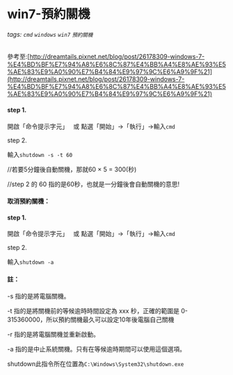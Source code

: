 # win7-預約關機
###### tags: `cmd` `windows` `win7` `預約關機`
 參考至:[http://dreamtails.pixnet.net/blog/post/26178309-windows-7-%E4%BD%BF%E7%94%A8%E6%8C%87%E4%BB%A4%E8%AE%93%E5%AE%83%E9%A0%90%E7%B4%84%E9%97%9C%E6%A9%9F%21](http://dreamtails.pixnet.net/blog/post/26178309-windows-7-%E4%BD%BF%E7%94%A8%E6%8C%87%E4%BB%A4%E8%AE%93%E5%AE%83%E9%A0%90%E7%B4%84%E9%97%9C%E6%A9%9F%21)

#### step 1.

開啟「命令提示字元」   或 點選「開始」→「執行」→輸入`cmd`

step 2.

輸入`shutdown -s -t 60`

//若要5分鐘後自動關機，那就60 × 5 = 300(秒)

//step 2 的 60 指的是60秒，也就是一分鐘後會自動關機的意思!

#### 取消預約關機：

#### step 1.

開啟「命令提示字元」   或 點選「開始」→「執行」→輸入`cmd`

step 2.

輸入`shutdown -a`

#### 註：

-s 指的是將電腦關機。

-t 指的是將關機前的等候逾時時間設定為 xxx 秒，正確的範圍是 0-315360000，所以預約關機最久可以設定10年後電腦自己關機

-r 指的是將電腦關機並重新啟動。

-a 指的是中止系統關機。只有在等候逾時期間可以使用這個選項。

shutdown此指令所在位置為`C:\Windows\System32\shutdown.exe`